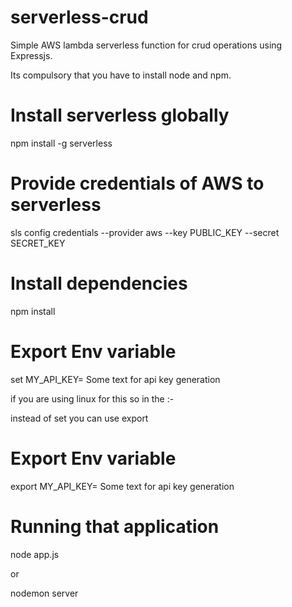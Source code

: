 # serverless-crud

Simple AWS lambda serverless function for crud operations using Expressjs.

Its compulsory that you have to install node and npm.

# Install serverless globally
 npm install -g serverless

# Provide credentials of AWS to serverless
 sls config credentials --provider aws --key PUBLIC_KEY --secret SECRET_KEY

# Install dependencies
 npm install

# Export Env variable
 set MY_API_KEY= Some text for api key generation

if you are using linux for this so in the :-

instead of set you can use export

# Export Env variable
 export MY_API_KEY= Some text for api key generation

# Running that application
 node app.js

 or

 nodemon server
